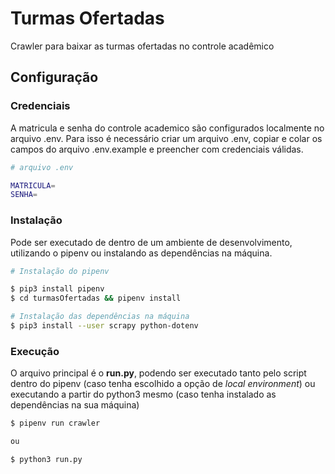 # Turmas Ofertadas

Crawler para baixar as turmas ofertadas no controle acadêmico

## Configuração

### Credenciais

A matricula e senha do controle academico são configurados localmente no arquivo .env. Para isso é necessário criar um arquivo .env, copiar e colar os campos do arquivo .env.example e preencher com credenciais válidas.

```bash
# arquivo .env

MATRICULA=
SENHA=

```

### Instalação

Pode ser executado de dentro de um ambiente de desenvolvimento, utilizando o pipenv ou instalando as dependências na máquina.

```bash
# Instalação do pipenv

$ pip3 install pipenv
$ cd turmasOfertadas && pipenv install

# Instalação das dependências na máquina
$ pip3 install --user scrapy python-dotenv
```

### Execução

O arquivo principal é o **run.py**, podendo ser executado tanto pelo script dentro do pipenv (caso tenha escolhido a opção de _local environment_) ou executando a partir do python3 mesmo (caso tenha instalado as dependências na sua máquina)

```bash
$ pipenv run crawler

ou

$ python3 run.py
```